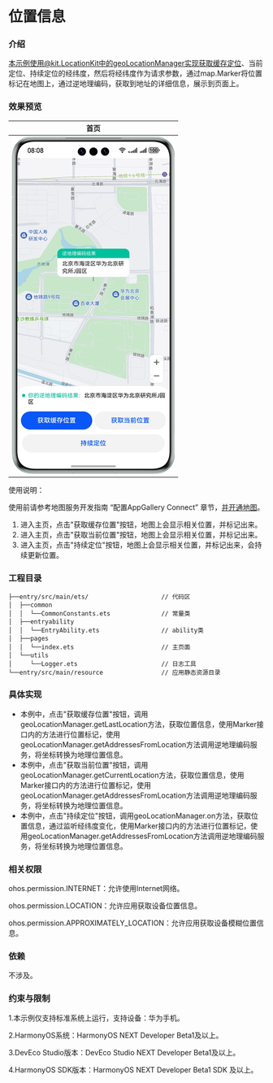 # 位置信息

### 介绍

本示例使用@kit.LocationKit中的geoLocationManager实现获取缓存定位、当前定位、持续定位的经纬度，然后将经纬度作为请求参数，通过map.Marker将位置标记在地图上，通过逆地理编码，获取到地址的详细信息，展示到页面上。

### 效果预览
| 首页                                            |
|-----------------------------------------------|
| ![](screenshots/devices/position_service.png) |

使用说明：

使用前请参考地图服务开发指南 “配置AppGallery Connect” 章节，[并开通地图](https://developer.huawei.com/consumer/cn/doc/harmonyos-guides-V5/map-config-agc-V5)。
1. 进入主页，点击"获取缓存位置"按钮，地图上会显示相关位置，并标记出来。
2. 进入主页，点击"获取当前位置"按钮，地图上会显示相关位置，并标记出来。
3. 进入主页，点击"持续定位"按钮，地图上会显示相关位置，并标记出来，会持续更新位置。

### 工程目录
```
├──entry/src/main/ets/                    // 代码区
│  ├──common
│  │  └──CommonConstants.ets              // 常量类
│  ├──entryability
│  │  └──EntryAbility.ets                 // ability类
│  ├──pages
│  │  └──index.ets                        // 主页面
│  └──utils
│     └──Logger.ets                       // 日志工具
└──entry/src/main/resource                // 应用静态资源目录
```

### 具体实现
+ 本例中，点击"获取缓存位置"按钮，调用geoLocationManager.getLastLocation方法，获取位置信息，使用Marker接口内的方法进行位置标记，使用geoLocationManager.getAddressesFromLocation方法调用逆地理编码服务，将坐标转换为地理位置信息。
+ 本例中，点击"获取当前位置"按钮，调用geoLocationManager.getCurrentLocation方法，获取位置信息，使用Marker接口内的方法进行位置标记，使用geoLocationManager.getAddressesFromLocation方法调用逆地理编码服务，将坐标转换为地理位置信息。
+ 本例中，点击"持续定位"按钮，调用geoLocationManager.on方法，获取位置信息，通过监听经纬度变化，使用Marker接口内的方法进行位置标记，使用geoLocationManager.getAddressesFromLocation方法调用逆地理编码服务，将坐标转换为地理位置信息。
     
### 相关权限
ohos.permission.INTERNET：允许使用Internet网络。

ohos.permission.LOCATION：允许应用获取设备位置信息。

ohos.permission.APPROXIMATELY_LOCATION：允许应用获取设备模糊位置信息。

### 依赖

不涉及。

### 约束与限制

1.本示例仅支持标准系统上运行，支持设备：华为手机。

2.HarmonyOS系统：HarmonyOS NEXT Developer Beta1及以上。

3.DevEco Studio版本：DevEco Studio NEXT Developer Beta1及以上。

4.HarmonyOS SDK版本：HarmonyOS NEXT Developer Beta1 SDK 及以上。